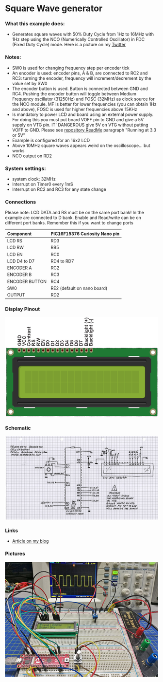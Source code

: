 # Square Wave generator

### What this example does:
- Generates square waves with 50% Duty Cycle from 1Hz to 16MHz with 1Hz step using the NCO (Numerically Controlled Oscillator) in FDC (Fixed Duty Cycle) mode. Here is a picture on my [Twitter](https://twitter.com/settorezero/status/1215222093505351680)

### Notes:
- SW0 is used for changing frequency step per encoder tick
- An encoder is used: encoder pins, A & B, are connected to RC2 and RC3: turning the encoder, frequency will increment/decrement by the value set by SW0
- The encoder button is used. Button is connected between GND and RC4. Pushing the encoder button will toggle between Medium Frequency oscillator (31250Hz) and FOSC (32MHz) as clock source for the NCO module. MF is better for lower frequencies (you can obtain 1Hz and above), FOSC is used for higher frequencies above 15KHz
- Is mandatory to power LCD and board using an external power supply. For doing this you must put board VOFF pin to GND and give a 5V supply on VTG pin. IT' DANGEROUS give 5V on VTG without putting VOFF to GND. Please see [repository ReadMe](https://github.com/Cyb3rn0id/Microchip_Curiosity_Nano_Examples#running-at-5-or-33v) paragraph "Running at 3.3 or 5V"
- Example is configured for an 16x2 LCD
- Above 10MHz square waves appears weird on the oscilloscope... but works
- NCO output on RD2

### System settings:
- system clock: 32MHz
- Interrupt on Timer0 every 1mS
- Interrupt on RC2 and RC3 for any state change

### Connections
Please note: LCD DATA and RS must be on the same port bank! In the example are connected to D bank. Enable and Read/write can be on different port banks. Remember this if you want to change ports

| Component    | PIC16F15376 Curiosity Nano pin |
|:-------------|:-------------------------------|
|LCD RS        |RD3                             |
|LCD RW        |RB5                             |
|LCD EN        |RC0                             |
|LCD D4 to D7  |RD4 to RD7                      |
|ENCODER A     |RC2                             |
|ENCODER B     |RC3                             |
|ENCODER BUTTON|RC4                             |
|SW0           |RE2 (default on nano board)     |
|OUTPUT        |RD2                             |

### Display Pinout
![LCD Pinout](../assets/LCD_HD44780_Pinout.png)

### Schematic
![Square Wave Generator Schematic](../assets/SquareWaveGenerator_Schematic.jpg)

### Links
- [Article on my blog](https://www.settorezero.com/wordpress/un-generatore-di-onda-quadra-da-1hz-a-16mhz-con-un-microcontrollore-pic/)

### Pictures
![Square Wave Generator Picture](../assets/SquareWaveGenerator_PIC16F15376.jpg)

